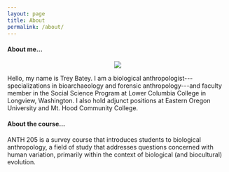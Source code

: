 ```yaml
---
layout: page
title: About
permalink: /about/
---
```


#### About me...

<CENTER>
  <img src="http://bateyt.github.io/Anth205/figs/ProfileImageHolder.jpg">
</CENTER>

Hello, my name is Trey Batey. I am a biological anthropologist---specializations in bioarchaeology and forensic anthropology---and faculty member in the Social Science Program at Lower Columbia College in Longview, Washington. I also hold adjunct positions at Eastern Oregon University and Mt. Hood Community College.


#### About the course...
ANTH 205 is a survey course that introduces students to biological anthropology, a field of study that addresses questions concerned with human variation, primarily within the context of biological (and biocultural) evolution.